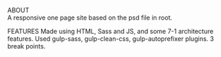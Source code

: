 ABOUT  
A responsive one page site based on the psd file in root.

FEATURES
Made using HTML, Sass and JS, and some 7-1 architecture features.
Used gulp-sass, gulp-clean-css, gulp-autoprefixer plugins.
3 break points.